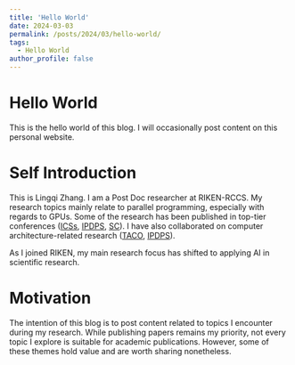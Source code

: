 ```yaml
---
title: 'Hello World'
date: 2024-03-03
permalink: /posts/2024/03/hello-world/
tags:
  - Hello World
author_profile: false
---
```


<!-- This is a sample blog post. Lorem ipsum I can't remember the rest of lorem ipsum and don't have an internet connection right now. Testing testing testing this blog post. Blog posts are cool. -->

<!-- Headings are cool
======

You can have many headings
======

Aren't headings cool?
------ -->

Hello World
======

This is the hello world of this blog. I will occasionally post content on this personal website.

Self Introduction
======

This is Lingqi Zhang. I am a Post Doc researcher at RIKEN-RCCS. 
My research topics mainly relate to parallel programming, especially with regards to GPUs. Some of the research has been published in top-tier conferences ([ICSs](https://dl.acm.org/doi/abs/10.1145/3577193.3593716), [IPDPS](https://ieeexplore.ieee.org/abstract/document/9139854), [SC](https://ieeexplore.ieee.org/abstract/document/9355256)). I have also collaborated on computer architecture-related research ([TACO](https://dl.acm.org/doi/full/10.1145/3629520), [IPDPS](https://ieeexplore.ieee.org/abstract/document/9460517)). 

As I joined RIKEN, my main research focus has shifted to applying AI in scientific research.

Motivation
======
The intention of this blog is to post content related to topics I encounter during my research. While publishing papers remains my priority, not every topic I explore is suitable for academic publications. However, some of these themes hold value and are worth sharing nonetheless.





